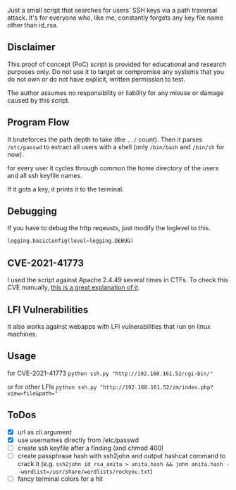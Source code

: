 Just a small script that searches for users' SSH keys via a path traversal attack.
It's for everyone who, like me, constantly forgets any key file name other than id_rsa.


## Disclaimer
This proof of concept (PoC) script is provided for educational and research purposes only.
Do not use it to target or compromise any systems that you do not own or do not have explicit, written permission to test.

The author assumes no responsibility or liability for any misuse or damage caused by this script.


## Program Flow
It bruteforces the path depth to take (the `../` count).
Then it parses `/etc/passwd` to extract all users with a shell (only `/bin/bash` and `/bin/sh` for now).

for every user it cycles through common the home directory of the users and all ssh keyfile names.

If it gots a key, it prints it to the terminal.


## Debugging
If you have to debug the http reqeusts, just modify the loglevel to this.
```python
logging.basicConfig(level=logging.DEBUG)
```

## CVE-2021-41773
I used the script against Apache 2.4.49 several times in CTFs.
To check this CVE manually, [this is a great explanation of it](https://www.hackthebox.com/blog/cve-2021-41773-explained).


## LFI Vulnerabilities
It also works against webapps with LFI vulnerabilities that run on linux machines.

## Usage
for CVE-2021-41773
`python ssh.py "http://192.168.161.52/cgi-bin/"`

or for other LFIs
`python ssh.py "http://192.168.161.52/zm/index.php?view=file&path="`




## ToDos
- [x] url as cli argument
- [x] use usernames directly from /etc/passwd
- [ ] create ssh keyfile after a finding (and chmod 400)
- [ ] create passphrase hash with ssh2john and output hashcat command to crack it (e.g. `ssh2john id_rsa_anita > anita.hash && john anita.hash --wordlist=/usr/share/wordlists/rockyou.txt`)
- [ ] fancy terminal colors for a hit

